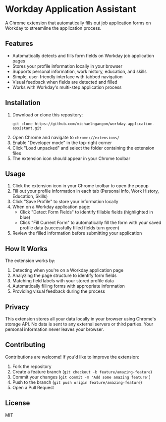 # Workday Application Assistant

A Chrome extension that automatically fills out job application forms on Workday to streamline the application process.

## Features

- Automatically detects and fills form fields on Workday job application pages
- Stores your profile information locally in your browser
- Supports personal information, work history, education, and skills
- Simple, user-friendly interface with tabbed navigation
- Visual feedback when fields are detected and filled
- Works with Workday's multi-step application process

## Installation

1. Download or clone this repository:
   ```
   git clone https://github.com/michaelngangom/workday-application-assistant.git
   ```
2. Open Chrome and navigate to `chrome://extensions/`
3. Enable "Developer mode" in the top-right corner
4. Click "Load unpacked" and select the folder containing the extension files
5. The extension icon should appear in your Chrome toolbar

## Usage

1. Click the extension icon in your Chrome toolbar to open the popup
2. Fill out your profile information in each tab (Personal Info, Work History, Education, Skills)
3. Click "Save Profile" to store your information locally
4. When on a Workday application page:
   - Click "Detect Form Fields" to identify fillable fields (highlighted in blue)
   - Click "Fill Current Form" to automatically fill the form with your saved profile data (successfully filled fields turn green)
5. Review the filled information before submitting your application

## How It Works

The extension works by:
1. Detecting when you're on a Workday application page
2. Analyzing the page structure to identify form fields
3. Matching field labels with your stored profile data
4. Automatically filling forms with appropriate information
5. Providing visual feedback during the process

## Privacy

This extension stores all your data locally in your browser using Chrome's storage API. No data is sent to any external servers or third parties. Your personal information never leaves your browser.

## Contributing

Contributions are welcome! If you'd like to improve the extension:

1. Fork the repository
2. Create a feature branch (`git checkout -b feature/amazing-feature`)
3. Commit your changes (`git commit -m 'Add some amazing feature'`)
4. Push to the branch (`git push origin feature/amazing-feature`)
5. Open a Pull Request

## License

MIT